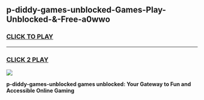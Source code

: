 
## p-diddy-games-unblocked-Games-Play-Unblocked-&-Free-a0wwo
<h3>
<a href="https://premium76.site?title=p-diddy-games-unblocked&ref=24A">CLICK TO PLAY</a></h3>
<hr>

<h3>
<a href="https://premium76.site?title=p-diddy-games-unblocked&ref=24A">CLICK 2 PLAY</a>
  
</h3>

<a href="https://premium76.site?title=p-diddy-games-unblocked&ref=24A"><img src="https://clearcache.store/games.png"></a>


**p-diddy-games-unblocked games unblocked: Your Gateway to Fun and Accessible Online Gaming**
